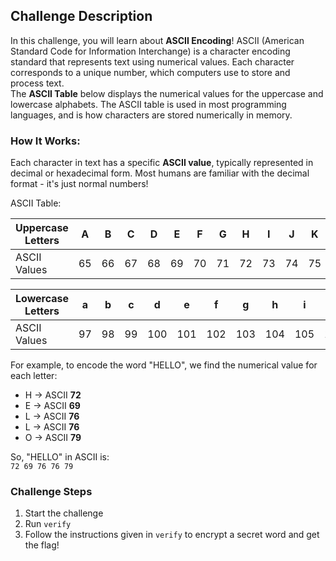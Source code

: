 ## Challenge Description  
In this challenge, you will learn about **ASCII Encoding**! ASCII (American Standard Code for Information Interchange) is a character encoding standard that represents text using numerical values. Each character corresponds to a unique number, which computers use to store and process text.  
The **ASCII Table** below displays the numerical values for the uppercase and lowercase alphabets. The ASCII table is used in most programming languages, and is how characters are stored numerically in memory.

### How It Works:  
Each character in text has a specific **ASCII value**, typically represented in decimal or hexadecimal form.
Most humans are familiar with the decimal format - it's just normal numbers! 

ASCII Table:

| Uppercase Letters | A  | B  | C  | D  | E  | F  | G  | H  | I  | J  | K  | L  | M  | N  | O  | P  | Q  | R  | S  | T  | U  | V  | W  | X  | Y  | Z  |
|-------------------|----|----|----|----|----|----|----|----|----|----|----|----|----|----|----|----|----|----|----|----|----|----|----|----|----|----|
| ASCII Values     | 65 | 66 | 67 | 68 | 69 | 70 | 71 | 72 | 73 | 74 | 75 | 76 | 77 | 78 | 79 | 80 | 81 | 82 | 83 | 84 | 85 | 86 | 87 | 88 | 89 | 90 |

| Lowercase Letters | a  | b  | c  | d  | e  | f  | g  | h  | i  | j  | k  | l  | m  | n  | o  | p  | q  | r  | s  | t  | u  | v  | w  | x  | y  | z  |
|-------------------|----|----|----|----|----|----|----|----|----|----|----|----|----|----|----|----|----|----|----|----|----|----|----|----|----|----|
| ASCII Values     | 97 | 98 | 99 |100 |101 |102 |103 |104 |105 |106 |107 |108 |109 |110 |111 |112 |113 |114 |115 |116 |117 |118 |119 |120 |121 |122 |

For example, to encode the word "HELLO", we find the numerical value for each letter:  
- H → ASCII **72**  
- E → ASCII **69**  
- L → ASCII **76**  
- L → ASCII **76**  
- O → ASCII **79**  

So, "HELLO" in ASCII is:  
`72 69 76 76 79`

### Challenge Steps  
1. Start the challenge
2. Run `verify`
3. Follow the instructions given in `verify` to encrypt a secret word and get the flag!
